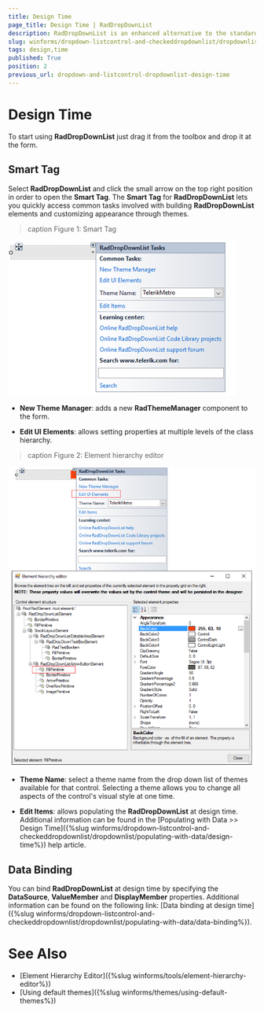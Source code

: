 ```yaml
---
title: Design Time
page_title: Design Time | RadDropDownList
description: RadDropDownList is an enhanced alternative to the standard Windows Forms combo box control.
slug: winforms/dropdown-listcontrol-and-checkeddropdownlist/dropdownlist/design-time
tags: design,time
published: True
position: 2
previous_url: dropdown-and-listcontrol-dropdownlist-design-time
---
```


# Design Time

To start using __RadDropDownList__ just drag it from the toolbox and drop it at the form.
 
## Smart Tag

Select __RadDropDownList__ and click the small arrow on the top right position in order to open the __Smart Tag__. The __Smart Tag__ for __RadDropDownList__ lets you quickly access common tasks involved with building __RadDropDownList__ elements and customizing appearance through themes.

>caption Figure 1: Smart Tag

![dropdown-and-listcontrol-dropdownlist-design-time 001](images/dropdown-and-listcontrol-dropdownlist-design-time001.png)

* __New Theme Manager__: adds a new __RadThemeManager__ component to the form.
            

* __Edit UI Elements__: allows setting properties at multiple levels of the class hierarchy.
            
>caption Figure 2: Element hierarchy editor

![dropdown-and-listcontrol-dropdownlist-design-time 002](images/dropdown-and-listcontrol-dropdownlist-design-time002.png)

* __Theme Name__: select a theme name from the drop down list of themes available for that control. Selecting a theme allows you to change all aspects of the control's visual style at one time.
            

* __Edit Items__: allows populating the __RadDropDownList__ at design time. Additional information can be found in the [Populating with Data >> Design Time]({%slug winforms/dropdown-listcontrol-and-checkeddropdownlist/dropdownlist/populating-with-data/design-time%}) help article.
            

## Data Binding

You can bind __RadDropDownList__ at design time by specifying the __DataSource__, __ValueMember__ and __DisplayMember__ properties. Additional information can be found on the following link: [Data binding at design time]({%slug winforms/dropdown-listcontrol-and-checkeddropdownlist/dropdownlist/populating-with-data/data-binding%}).
        
# See Also

* [Element Hierarchy Editor]({%slug winforms/tools/element-hierarchy-editor%})
* [Using default themes]({%slug winforms/themes/using-default-themes%})